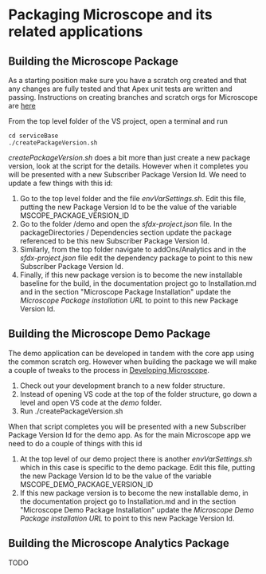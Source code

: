 # Packaging Microscope and its related applications

## Building the Microscope Package

As a starting position make sure you have a scratch org created and that any changes are fully tested and that Apex unit tests are written and passing. Instructions on creating branches and scratch orgs for Microscope are [here](/app-maintenance/DevelopingMicroscope.md)

From the top level folder of the VS project, open a terminal and run

```
cd serviceBase
./createPackageVersion.sh
```

*createPackageVersion.sh* does a bit more than just create a new package version, look at the script for the details. However when it completes you will be presented with a new Subscriber Package Version Id. We need to update a few things with this id:

1. Go to the top level folder and the file  *envVarSettings.sh*. Edit this file, putting the new Package Version Id to be the value of the variable MSCOPE_PACKAGE_VERSION_ID
2. Go to the folder /demo and open the *sfdx-project.json* file. In the packageDirectories / Dependencies section update the package referenced to be this new Subscriber Package Version Id.
3. Similarly, from the top folder navigate to addOns/Analytics and in the *sfdx-project.json* file edit the dependency package to point to this new Subscriber Package Version Id.
4. Finally, if this new package version is to become the new installable baseline for the build, in the documentation project go to Installation.md and in the section "Microscope Package Installation" update the *Microscope Package installation URL* to point to this new Package Version Id.

## Building the Microscope Demo Package

The demo application can be developed in tandem with the core app using the common scratch org. However when building the package we will make a couple of tweaks to the process in [Developing Microscope](/app-maintenance/DevelopingMicroscope.md).

1. Check out your development branch to a new folder structure. 
2. Instead of opening VS code at the top of the folder structure, go down a level and open VS code at the *demo* folder.
3. Run ./createPackageVersion.sh 

When that script completes you will be presented with a new Subscriber Package Version Id for the demo app. As for the main Microscope app we need to do a couple of things with this id

1. At the top level of our demo project there is another *envVarSettings.sh* which in this case is specific to the demo package. Edit this file, putting the new Package Version Id to be the value of the variable MSCOPE_DEMO_PACKAGE_VERSION_ID
4. If this new package version is to become the new installable demo, in the documentation project go to Installation.md and in the section "Microscope Demo Package Installation" update the *Microscope Demo Package installation URL* to point to this new Package Version Id.

## Building the Microscope Analytics Package

TODO